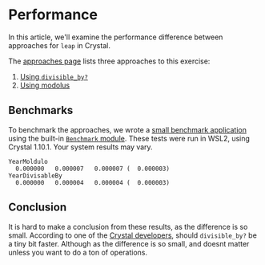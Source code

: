 # Performance

In this article, we'll examine the performance difference between approaches for `leap` in Crystal.

The [approaches page][approaches] lists three approaches to this exercise:

1. [Using `divisible_by?`][approach-divisible_by]
2. [Using modolus][approach-modolus]

## Benchmarks

To benchmark the approaches, we wrote a [small benchmark application][benchmark-application] using the built-in [`Benchmark` module][benchmark-module].
These tests were run in WSL2, using Crystal 1.10.1.
Your system results may vary.

```
YearMoldulo
  0.000000   0.000007   0.000007 (  0.000003)
YearDivisableBy
  0.000000   0.000004   0.000004 (  0.000003)
```

## Conclusion

It is hard to make a conclusion from these results, as the difference is so small.
According to one of the [Crystal developers][crystal-developer], should `divisible_by?` be a tiny bit faster.
Although as the difference is so small, and doesnt matter unless you want to do a ton of operations.

[approaches]: https://exercism.org/tracks/crystal/exercises/leap/approaches
[approach-divisible_by]: https://exercism.org/tracks/crystal/exercises/leap/approaches/divisible-by
[approach-modolus]: https://exercism.org/tracks/crystal/exercises/reverse-string/approaches/modolus
[benchmark-application]: https://github.com/exercism/crystal/blob/main/exercises/practice/leap/.articles/performance/code/benchmark.cr
[benchmark-module]: https://crystal-lang.org/api/Benchmark.html
[crystal-developer]: https://forum.crystal-lang.org/t/should-divisible-by-be-preferd-over-x-y-0/6161/3
